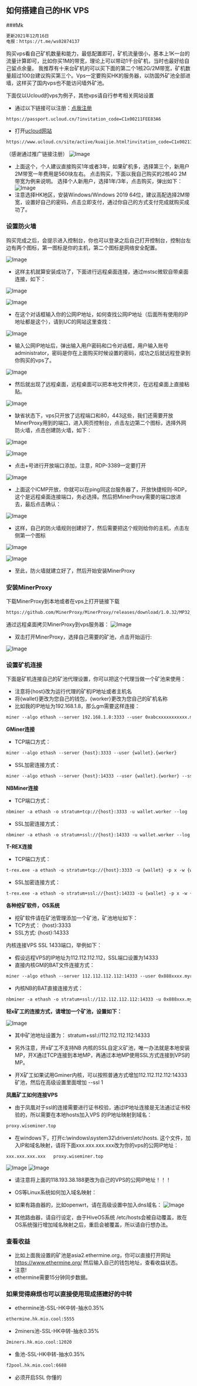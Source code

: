 ## 如何搭建自己的HK VPS
###Mk
```markdown
更新2021年12月16日
电报：https://t.me/ws02874137
```

购买vps看自己矿机数量和能力，最低配置即可，矿机流量很小，基本上1K一台的流量计算即可，比如你买1M的带宽，理论上可以带动1千台矿机，当时也最好给自己留点余量。
我推荐有十来台矿机的可以买下面的第二个1核2G/2M带宽，矿机数量超过100台建议购买第三个。Vps一定要购买HK的服务器，以防国外矿池全部进墙，这样买了国内vps也不能访问墙外矿池。

下面仅以Ucloud的vps为例子，其他vps请自行参考相关网站设置
- 通过以下链接可以注册：[点我注册](https://passport.ucloud.cn/?invitation_code=C1x00211FEE83A6)
```markdown
https://passport.ucloud.cn/?invitation_code=C1x00211FEE83A6
```
- 打开[ucloud网站](https://www.ucloud.cn/site/active/kuaijie.html?invitation_code=C1x00211FEE83A6E#xianggang)
```markdown
https://www.ucloud.cn/site/active/kuaijie.html?invitation_code=C1x00211FEE83A6E#xianggang
```
（感谢通过推广链接注册）
![Image](http://s-gz-416-dmgf-dl.oss.dogecdn.com/Ucloud/image001.png)

- 上面这个，个人建议直接购买1年或者3年，如果矿机多，选择第三个，新用户2M带宽一年费用是560块左右。
点击购买，下面以我自己购买的2核4G 2M带宽为例来说明。
选择个人新用户，选择1年/3年，点击购买，弹出如下：
![Image](http://s-gz-416-dmgf-dl.oss.dogecdn.com/Ucloud/image002.png)
- 注意选择HK地区，安装Windows/Windows 2019 64位，建议高配选择2M带宽，设置好自己的密码，点击立即支付，通过你自己的方式支付完成就购买成功了。

### 设置防火墙
购买完成之后，会提示进入控制台，你也可以登录之后自己打开控制台，控制台左边有两个图标，第一图标是你的主机，第二个图标是网络安全配置。

![Image](http://s-gz-416-dmgf-dl.oss.dogecdn.com/Ucloud/image003.png)
- 这样主机就算安装成功了，下面进行远程桌面连接，通过mstsc微软自带桌面连接，如下：

![Image](http://s-gz-416-dmgf-dl.oss.dogecdn.com/Ucloud/image004.png)

![Image](http://s-gz-416-dmgf-dl.oss.dogecdn.com/Ucloud/image005.png)

- 在这个对话框输入你的公网IP地址，如何查找公网IP地址（后面所有使用的IP地址都是这个），请到UC的网站这里查找：

![Image](http://s-gz-416-dmgf-dl.oss.dogecdn.com/Ucloud/image006.png)

- 输入公网IP地址后，弹出输入用户密码和口令对话框，用户输入账号administrator，密码是你在上面购买时候设置的密码，成功之后就远程登录到你购买的vps了。

![Image](http://s-gz-416-dmgf-dl.oss.dogecdn.com/Ucloud/image007.png)

- 然后就出现了远程桌面，远程桌面可以把本地文件拷贝，在远程桌面上直接粘贴。

![Image](http://s-gz-416-dmgf-dl.oss.dogecdn.com/Ucloud/image008.png)

- 缺省状态下，vps只开放了远程端口和80，443这些，我们还需要开放MinerProxy用到的端口，进入网页控制台，点击左边第二个图标，选择外网防火墙，点击创建防火墙，如下：

![Image](http://s-gz-416-dmgf-dl.oss.dogecdn.com/Ucloud/image009.png)

![Image](http://s-gz-416-dmgf-dl.oss.dogecdn.com/Ucloud/image010.png)

- 点击+号进行开放端口添加，注意，RDP-3389一定要打开

![Image](http://s-gz-416-dmgf-dl.oss.dogecdn.com/Ucloud/image011.png)

- 上面这个ICMP开放，你就可以在ping同这台服务器了，开放快捷规则-RDP，这个是远程桌面连接端口，务必选择。然后把MinerProxy需要的端口放进去，最后点击确认：

![Image](http://s-gz-416-dmgf-dl.oss.dogecdn.com/Ucloud/image012.png)

- 这样，自己的防火墙规则创建好了，然后需要把这个规则给你的主机，点击左侧第一个图标

![Image](http://s-gz-416-dmgf-dl.oss.dogecdn.com/Ucloud/image013.png)

![Image](http://s-gz-416-dmgf-dl.oss.dogecdn.com/Ucloud/image014.png)

- 至此，防火墙就建立好了，然后开始安装MinerProxy

### 安装MinerProxy
下载MinerProxy到本地或者在vps上打开链接下载
```markdown
https://github.com/MinerProxy/MinerProxy/releases/download/1.0.32/MP32_2021_12_06.zip
```
通过远程桌面拷贝MinerProxy到vps服务器：
![Image](http://s-gz-416-dmgf-dl.oss.dogecdn.com/Ucloud/image015.png)

- 双击打开MinerProxy，选择自己需要的矿池，点击开始运行:

![Image](http://s-gz-416-dmgf-dl.oss.dogecdn.com/Ucloud/image016.png)

### 设置矿机连接
下面是矿机连接自己的矿池代理设置，你可以把这个代理当做一个矿池来使用：
- 注意将{host}改为运行代理的矿机IP地址或者主机名
- 将{wallet}更改为您自己的钱包，{worker}更改为您自己的矿机名称
- 比如我的IP地址为192.168.1.8，那么gm需要这样连接：
```markdown
miner --algo ethash --server 192.168.1.8:3333 --user 0xabcxxxxxxxxxxx.myworker
```
**GMiner连接**
- TCP端口方式：
```markdown
miner --algo ethash --server {host}:3333 --user {wallet}.{worker}
```
- SSL加密连接方式：
```markdown
miner --algo ethash --server {host}:14333 --user {wallet}.{worker} --ssl 1
```

**NBMiner连接**
- TCP端口方式：
```markdown
nbminer -a ethash -o stratum+tcp://{host}:3333 -u wallet.worker --log
```
- SSL加密连接方式：
```markdown
nbminer -a ethash -o stratum+ssl://{host}:14333 -u wallet.worker --log
```

**T-REX连接**
- TCP端口方式：
```markdown
t-rex.exe -a ethash -o stratum+tcp://{host}:3333 -u {wallet} -p x -w {worker}
```
- SSL加密连接方式：
```markdown
t-rex.exe -a ethash -o stratum+ssl://{host}:14333 -u {wallet} -p x -w {worker} --no-strict-ssl
```

**各种挖矿软件，OS系统**
- 挖矿软件请在矿池管理添加一个矿池，矿池地址如下：
- TCP方式： {host}:3333
- SSL方式:  {host}:14333

内核连接VPS SSL 1433端口，举例如下：
- 假设远程VPS的IP地址为112.112.112.112，SSL端口设置为14333
- 直接内核GM的BAT文件连接方式：
```markdown
miner --algo ethash --server 112.112.112.112:14333 --user 0x888xxxx.myrig --ssl 1
```
- 内核NB的BAT直接连接方式：
```markdown
nbminer -a ethash -o stratum+ssl://112.112.112.112:14333 -u 0x888xxx.myrig --log
```

**轻x矿工的连接方式，请增加一个矿池，设置如下：**

![Image](http://s-gz-416-dmgf-dl.oss.dogecdn.com/Ucloud/image017.png)

- 其中矿池地址设置为： stratum+ssl://112.112.112.112:14333

- 另外注意，开x矿工不支持NB 内核的SSL自定义矿池，唯一办法就是本地安装MP，开X通过TCP连接到本地MP，再通过本地MP使用SSL方式连接到VPS的MP。
- 开X矿工如果试用Gminer内核，可以按照普通方式增加112.112.112.112:14333矿池，然后在高级设置里面增加 --ssl 1

**凤凰矿工如何连接VPS**
- 由于凤凰对于ssl的连接需要进行证书校验，通过IP地址连接是无法通过证书校验的，所以需要在本地hosts加入VPS 的IP地址映射到域名：
```markdown
proxy.wiseminer.top
```
- 在windows下，打开c:\windows\system32\drivers\etc\hosts. 这个文件，加入IP和域名映射，请将下面xxx.xxx.xxx.xxx改为你的vps的公网IP地址：
```markdown
xxx.xxx.xxx.xxx   proxy.wiseminer.top
```
![Image](http://s-gz-416-dmgf-dl.oss.dogecdn.com/Ucloud/image018.png)
![Image](http://s-gz-416-dmgf-dl.oss.dogecdn.com/Ucloud/image019.png)
- 请注意将上面的118.193.38.188更改为自己的VPS的公网IP地址！！！

- OS等Linux系统如何加入域名映射：
- 如果有路由器的，比如openwrt，请在高级设置中加入dns域名：
![Image](http://s-gz-416-dmgf-dl.oss.dogecdn.com/Ucloud/image020.png)

- 其他路由器，请自行设定，由于HiveOS系统 /etc/hosts会被自动覆盖，故在OS系统强行增加域名映射之后，重启会被覆盖，所以请自行想办法。

### 查看收益
- 比如上面我设置的矿池是asia2.ethermine.org，你可以直接打开网址
https://www.ethermine.org/
然后输入自己的钱包地址，查看收益状态。
- 注意!
- ethermine需要15分钟同步数据。


### 如果觉得麻烦也可以直接使用现成搭建好的中转
- ethermine池-SSL-HK中转-抽水0.35%
```markdown
ethermine.hk.mio.cool:5555
```
- 2miners池-SSL-HK中转-抽水0.35%
```markdown
2miners.hk.mio.cool:12020
```
- 鱼池-SSL-HK中转-抽水0.35%
```markdown
f2pool.hk.mio.cool:6688
```
- 必须开启SSL 你懂的
